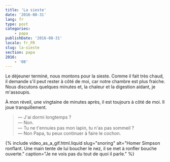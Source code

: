 ```yaml
---
title: 'La sieste'
date: '2016-08-31'
lang: fr
type: post
categories:
    - papa
publishDate: '2016-08-31'
locale: fr_FR
slug: la-sieste
section: papa
2016:
    - '08'
---
```


Le déjeuner terminé, nous montons pour la sieste. Comme il fait très chaud, il demande s'il peut rester à côté de moi, car notre chambre est plus fraiche. Nous discutons quelques minutes et, la chaleur et la digestion aidant, je m'assoupis.

<!--more-->

À mon réveil, une vingtaine de minutes après, il est toujours à côté de moi. Il joue tranquillement.

> — J'ai dormi longtemps ?  
> — Non.  
> — Tu ne t'ennuies pas mon lapin, tu n'as pas sommeil ?  
> — Non Papa, tu peux continuer à faire le cochon.

{% include video_as_a_gif.html.liquid
    slug="snoring"
    alt="Homer Simpson ronflant. Une main tente de lui boucher le nez, il se met à ronfler bouche ouverte."
    caption="Je ne vois pas du tout de quoi il parle."
%}
